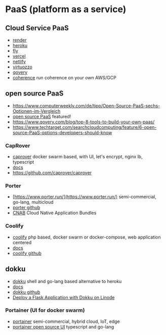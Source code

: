 # PaaS (platform as a service)

## Cloud Service PaaS

* [render](https://render.com/)
* [heroku](https://www.heroku.com/)
* [fly](https://fly.io/)
* [vercel](https://vercel.com/)
* [netlify](https://www.netlify.com/)
* [virtuozzo](https://www.virtuozzo.com/)
* [qovery](https://www.qovery.com/)
* [coherence](https://www.withcoherence.com/) run coherence on your _own_ AWS/GCP

## open source PaaS

* https://www.computerweekly.com/de/tipp/Open-Source-PaaS-sechs-Optionen-im-Vergleich
* [open source PaaS](https://github.com/guettli/open-source-paas) featured!
* https://www.qovery.com/blog/top-8-tools-to-build-your-own-paas/
* https://www.techtarget.com/searchcloudcomputing/feature/6-open-source-PaaS-options-developers-should-know

### CapRover

* [caprover](https://caprover.com/) docker swarm based, with UI, let's encrypt, nginx lb, typescript
* [docs](https://caprover.com/docs/get-started.html)
* https://github.com/caprover/caprover

### Porter

* [https://www.porter.run/](https://www.porter.run/) semi-commercial, go-lang, multicloud 
* [porter github](https://github.com/getporter/porter)
* [CNAB](https://deislabs.io/cnab/) Cloud Native Application Bundles

### Coolify

* [coolify](https://coolify.io/) php based, docker swarm or docker-compose, web application centered
* [docs](https://coolify.io/docs/)
* [coolify github](https://github.com/coollabsio/coolify)

## dokku

* [dokku](https://dokku.com/) shell and go-lang based alternative to heroku
* [docs](https://dokku.com/docs/getting-started/installation/)
* [dokku github](https://github.com/dokku/dokku)
* [Deploy a Flask Application with Dokku on Linode](https://www.linode.com/docs/guides/deploy-a-flask-application-with-dokku/)

### Portainer (UI for docker swarm)

* [portainer](https://www.portainer.io/) semi-commercial, hybrid cloud, IoT, edge
* [portainer open source UI](https://github.com/portainer/portainer) typescript and go-lang
